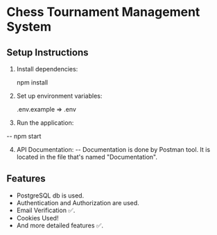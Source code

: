 # Chess Tournament Management System

## Setup Instructions

1. Install dependencies:
    
    npm install
   

2. Set up environment variables:

     .env.example => .env
   

3. Run the application:
   
  -- npm start
    

4. API Documentation:
   -- Documentation is done by Postman tool. It is located in the file that's named "Documentation".

## Features
- PostgreSQL db is used.
- Authentication and Authorization are used.
- Email Verification ✅.
- Cookies Used!
- And more detailed features ✅.



